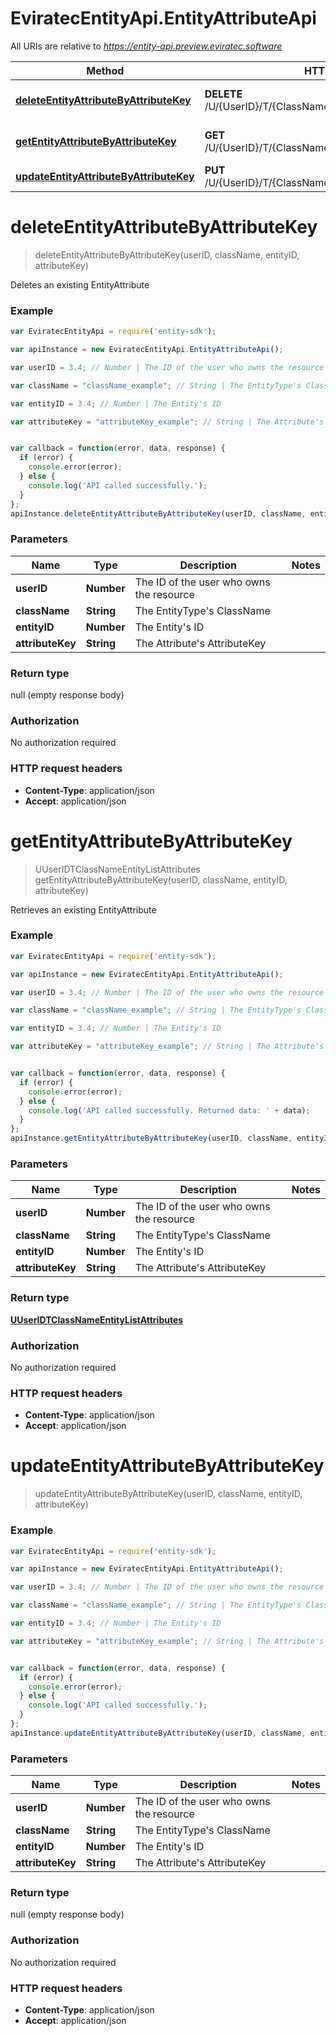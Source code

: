 # EviratecEntityApi.EntityAttributeApi

All URIs are relative to *https://entity-api.preview.eviratec.software*

Method | HTTP request | Description
------------- | ------------- | -------------
[**deleteEntityAttributeByAttributeKey**](EntityAttributeApi.md#deleteEntityAttributeByAttributeKey) | **DELETE** /U/{UserID}/T/{ClassName}/E/{EntityID}/A/{AttributeKey} | Deletes an existing EntityAttribute
[**getEntityAttributeByAttributeKey**](EntityAttributeApi.md#getEntityAttributeByAttributeKey) | **GET** /U/{UserID}/T/{ClassName}/E/{EntityID}/A/{AttributeKey} | Retrieves an existing EntityAttribute
[**updateEntityAttributeByAttributeKey**](EntityAttributeApi.md#updateEntityAttributeByAttributeKey) | **PUT** /U/{UserID}/T/{ClassName}/E/{EntityID}/A/{AttributeKey} | 


<a name="deleteEntityAttributeByAttributeKey"></a>
# **deleteEntityAttributeByAttributeKey**
> deleteEntityAttributeByAttributeKey(userID, className, entityID, attributeKey)

Deletes an existing EntityAttribute



### Example
```javascript
var EviratecEntityApi = require('entity-sdk');

var apiInstance = new EviratecEntityApi.EntityAttributeApi();

var userID = 3.4; // Number | The ID of the user who owns the resource

var className = "className_example"; // String | The EntityType's ClassName

var entityID = 3.4; // Number | The Entity's ID

var attributeKey = "attributeKey_example"; // String | The Attribute's AttributeKey


var callback = function(error, data, response) {
  if (error) {
    console.error(error);
  } else {
    console.log('API called successfully.');
  }
};
apiInstance.deleteEntityAttributeByAttributeKey(userID, className, entityID, attributeKey, callback);
```

### Parameters

Name | Type | Description  | Notes
------------- | ------------- | ------------- | -------------
 **userID** | **Number**| The ID of the user who owns the resource | 
 **className** | **String**| The EntityType&#39;s ClassName | 
 **entityID** | **Number**| The Entity&#39;s ID | 
 **attributeKey** | **String**| The Attribute&#39;s AttributeKey | 

### Return type

null (empty response body)

### Authorization

No authorization required

### HTTP request headers

 - **Content-Type**: application/json
 - **Accept**: application/json

<a name="getEntityAttributeByAttributeKey"></a>
# **getEntityAttributeByAttributeKey**
> UUserIDTClassNameEntityListAttributes getEntityAttributeByAttributeKey(userID, className, entityID, attributeKey)

Retrieves an existing EntityAttribute



### Example
```javascript
var EviratecEntityApi = require('entity-sdk');

var apiInstance = new EviratecEntityApi.EntityAttributeApi();

var userID = 3.4; // Number | The ID of the user who owns the resource

var className = "className_example"; // String | The EntityType's ClassName

var entityID = 3.4; // Number | The Entity's ID

var attributeKey = "attributeKey_example"; // String | The Attribute's AttributeKey


var callback = function(error, data, response) {
  if (error) {
    console.error(error);
  } else {
    console.log('API called successfully. Returned data: ' + data);
  }
};
apiInstance.getEntityAttributeByAttributeKey(userID, className, entityID, attributeKey, callback);
```

### Parameters

Name | Type | Description  | Notes
------------- | ------------- | ------------- | -------------
 **userID** | **Number**| The ID of the user who owns the resource | 
 **className** | **String**| The EntityType&#39;s ClassName | 
 **entityID** | **Number**| The Entity&#39;s ID | 
 **attributeKey** | **String**| The Attribute&#39;s AttributeKey | 

### Return type

[**UUserIDTClassNameEntityListAttributes**](UUserIDTClassNameEntityListAttributes.md)

### Authorization

No authorization required

### HTTP request headers

 - **Content-Type**: application/json
 - **Accept**: application/json

<a name="updateEntityAttributeByAttributeKey"></a>
# **updateEntityAttributeByAttributeKey**
> updateEntityAttributeByAttributeKey(userID, className, entityID, attributeKey)





### Example
```javascript
var EviratecEntityApi = require('entity-sdk');

var apiInstance = new EviratecEntityApi.EntityAttributeApi();

var userID = 3.4; // Number | The ID of the user who owns the resource

var className = "className_example"; // String | The EntityType's ClassName

var entityID = 3.4; // Number | The Entity's ID

var attributeKey = "attributeKey_example"; // String | The Attribute's AttributeKey


var callback = function(error, data, response) {
  if (error) {
    console.error(error);
  } else {
    console.log('API called successfully.');
  }
};
apiInstance.updateEntityAttributeByAttributeKey(userID, className, entityID, attributeKey, callback);
```

### Parameters

Name | Type | Description  | Notes
------------- | ------------- | ------------- | -------------
 **userID** | **Number**| The ID of the user who owns the resource | 
 **className** | **String**| The EntityType&#39;s ClassName | 
 **entityID** | **Number**| The Entity&#39;s ID | 
 **attributeKey** | **String**| The Attribute&#39;s AttributeKey | 

### Return type

null (empty response body)

### Authorization

No authorization required

### HTTP request headers

 - **Content-Type**: application/json
 - **Accept**: application/json

